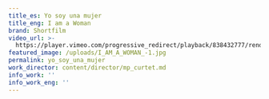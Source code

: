 ```yaml
---
title_es: Yo soy una mujer
title_eng: I am a Woman
brand: Shortfilm
video_url: >-
  https://player.vimeo.com/progressive_redirect/playback/838432777/rendition/1080p/file.mp4?loc=external&log_user=0&signature=c0b1a7110341ac5a03bca983998647823720daabb6c22a755a8eec72f208bf2a
featured_image: /uploads/I_AM_A_WOMAN_-1.jpg
permalink: yo_soy_una_mujer
work_director: content/director/mp_curtet.md
info_work: ''
info_work_eng: ''
---
```



